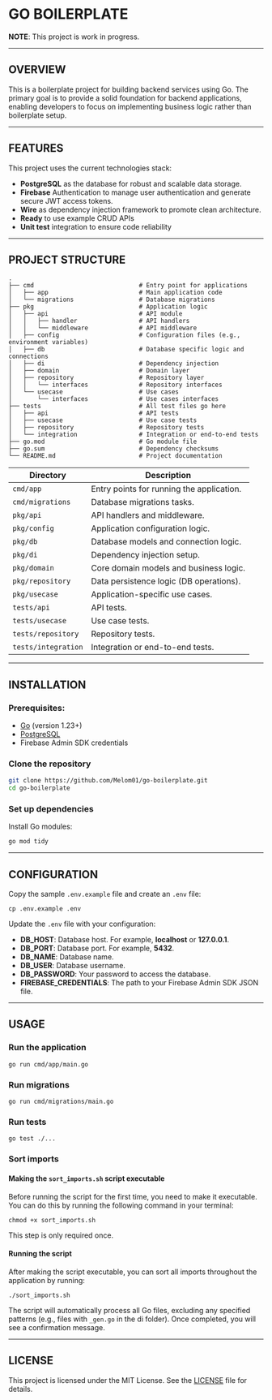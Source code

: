 # GO BOILERPLATE

**NOTE**: This project is work in progress.

---

## OVERVIEW

This is a boilerplate project for building backend services using Go. The primary goal is to provide a solid foundation 
for backend applications, enabling developers to focus on implementing business logic rather than boilerplate setup.

---

## FEATURES

This project uses the current technologies stack:

- **PostgreSQL** as the database for robust and scalable data storage.
- **Firebase** Authentication to manage user authentication and generate secure JWT access tokens.
- **Wire** as dependency injection framework to promote clean architecture.
- **Ready** to use example CRUD APIs
- **Unit test** integration to ensure code reliability

---

## PROJECT STRUCTURE

```
.
├── cmd                             # Entry point for applications
│   ├── app                         # Main application code
│   └── migrations                  # Database migrations
├── pkg                             # Application logic
│   ├── api                         # API module
│   │   ├── handler                 # API handlers
│   │   └── middleware              # API middleware
│   ├── config                      # Configuration files (e.g., environment variables)
│   ├── db                          # Database specific logic and connections
│   ├── di                          # Dependency injection  
│   ├── domain                      # Domain layer
│   ├── repository                  # Repository layer  
│   │   └── interfaces              # Repository interfaces
│   └── usecase                     # Use cases  
│       └── interfaces              # Use cases interfaces 
├── tests                           # All test files go here
│   ├── api                         # API tests
│   ├── usecase                     # Use case tests
│   ├── repository                  # Repository tests
│   └── integration                 # Integration or end-to-end tests
├── go.mod                          # Go module file
├── go.sum                          # Dependency checksums
└── README.md                       # Project documentation
```

| Directory           | Description                               |
|---------------------|-------------------------------------------|
| `cmd/app`           | Entry points for running the application. |
| `cmd/migrations`    | Database migrations tasks.                |
| `pkg/api`           | API handlers and middleware.              |
| `pkg/config`        | Application configuration logic.          |
| `pkg/db`            | Database models and connection logic.     |
| `pkg/di`            | Dependency injection setup.               |
| `pkg/domain`        | Core domain models and business logic.    |
| `pkg/repository`    | Data persistence logic (DB operations).   |
| `pkg/usecase`       | Application-specific use cases.           |
| `tests/api`         | API tests.                                |
| `tests/usecase`     | Use case tests.                           |
| `tests/repository`  | Repository tests.                         |
| `tests/integration` | Integration or end-to-end tests.          |

---

## INSTALLATION

### Prerequisites:

- [Go](https://golang.org/dl/) (version 1.23+)
- [PostgreSQL](https://www.postgresql.org/)
- Firebase Admin SDK credentials

### Clone the repository

```bash
git clone https://github.com/Melom01/go-boilerplate.git
cd go-boilerplate
```

### Set up dependencies
Install Go modules:

```bash
go mod tidy
```

---

## CONFIGURATION

Copy the sample `.env.example` file and create an `.env` file:

```shell
cp .env.example .env
```

Update the `.env` file with your configuration:
- **DB_HOST**: Database host. For example, **localhost** or **127.0.0.1**.
- **DB_PORT**: Database port. For example, **5432**.
- **DB_NAME**: Database name.
- **DB_USER**: Database username.
- **DB_PASSWORD**: Your password to access the database.
- **FIREBASE_CREDENTIALS**: The path to your Firebase Admin SDK JSON file.

---

## USAGE

### Run the application

```shell
go run cmd/app/main.go
```

### Run migrations

```shell
go run cmd/migrations/main.go
```

### Run tests

```shell
go test ./...
```

### Sort imports
#### Making the `sort_imports.sh` script executable

Before running the script for the first time, you need to make it executable. You can do this by running the following command in your terminal:
```shell
chmod +x sort_imports.sh
```
This step is only required once.

#### Running the script
After making the script executable, you can sort all imports throughout the application by running:
```shell
./sort_imports.sh
```
The script will automatically process all Go files, excluding any specified patterns (e.g., files with `_gen.go` in the di folder).
Once completed, you will see a confirmation message.

---

## LICENSE

This project is licensed under the MIT License. See the [LICENSE](LICENSE) file for details.
